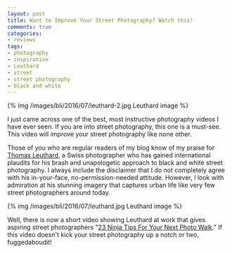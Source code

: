```yaml
---
layout: post
title: Want to Improve Your Street Photography? Watch this!
comments: true
categories:
- reviews
tags:
- photography
- inspiration
- Leuthard
- street
- street photography
- black and white
---
```


{% img /images/bli/2016/07/leuthard-2.jpg Leuthard image %}


I just came across one of the best, most instructive photography videos I have ever seen. If you are into street photography, this one is a must-see. This video will improve your street photography like none other. 

<!--more-->

Those of you who are regular readers of my blog know of my praise for [Thomas Leuthard](http://thomas.leuthard.photography/), a Swiss photographer who has gained international plaudits for his brash and unapologetic approach to black and white street photography. I always include the disclaimer that I do not completely agree with his in-your-face, no-permission-needed attitude. However, I look with admiration at his stunning imagery that captures urban life like very few street photographers around today. 

{% img /images/bli/2016/07/leuthard.jpg Leuthard image %}

Well, there is now a short video showing Leuthard at work that gives aspiring street photographers "[23 Ninja Tips For Your Next Photo Walk](http://petapixel.com/2016/05/24/23-ninja-tips-street-photography/?__scoop_post=ca38da20-21cb-11e6-f7d5-f01fafd7b417&__scoop_topic=5056541#__scoop_post=ca38da20-21cb-11e6-f7d5-f01fafd7b417&__scoop_topic=5056541)." If this video doesn't kick your street photography up a notch or two, fuggedaboudit!

